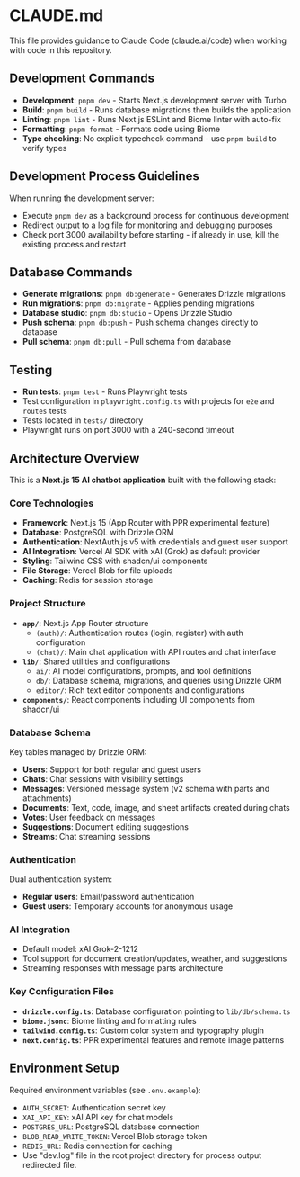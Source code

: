 # CLAUDE.md

This file provides guidance to Claude Code (claude.ai/code) when working with code in this repository.

## Development Commands

- **Development**: `pnpm dev` - Starts Next.js development server with Turbo
- **Build**: `pnpm build` - Runs database migrations then builds the application
- **Linting**: `pnpm lint` - Runs Next.js ESLint and Biome linter with auto-fix
- **Formatting**: `pnpm format` - Formats code using Biome
- **Type checking**: No explicit typecheck command - use `pnpm build` to verify types

## Development Process Guidelines

When running the development server:
- Execute `pnpm dev` as a background process for continuous development
- Redirect output to a log file for monitoring and debugging purposes
- Check port 3000 availability before starting - if already in use, kill the existing process and restart

## Database Commands

- **Generate migrations**: `pnpm db:generate` - Generates Drizzle migrations
- **Run migrations**: `pnpm db:migrate` - Applies pending migrations
- **Database studio**: `pnpm db:studio` - Opens Drizzle Studio
- **Push schema**: `pnpm db:push` - Push schema changes directly to database
- **Pull schema**: `pnpm db:pull` - Pull schema from database

## Testing

- **Run tests**: `pnpm test` - Runs Playwright tests
- Test configuration in `playwright.config.ts` with projects for `e2e` and `routes` tests
- Tests located in `tests/` directory
- Playwright runs on port 3000 with a 240-second timeout

## Architecture Overview

This is a **Next.js 15 AI chatbot application** built with the following stack:

### Core Technologies
- **Framework**: Next.js 15 (App Router with PPR experimental feature)
- **Database**: PostgreSQL with Drizzle ORM
- **Authentication**: NextAuth.js v5 with credentials and guest user support
- **AI Integration**: Vercel AI SDK with xAI (Grok) as default provider
- **Styling**: Tailwind CSS with shadcn/ui components
- **File Storage**: Vercel Blob for file uploads
- **Caching**: Redis for session storage

### Project Structure

- **`app/`**: Next.js App Router structure
  - `(auth)/`: Authentication routes (login, register) with auth configuration
  - `(chat)/`: Main chat application with API routes and chat interface
- **`lib/`**: Shared utilities and configurations
  - `ai/`: AI model configurations, prompts, and tool definitions
  - `db/`: Database schema, migrations, and queries using Drizzle ORM
  - `editor/`: Rich text editor components and configurations
- **`components/`**: React components including UI components from shadcn/ui

### Database Schema

Key tables managed by Drizzle ORM:
- **Users**: Support for both regular and guest users
- **Chats**: Chat sessions with visibility settings
- **Messages**: Versioned message system (v2 schema with parts and attachments)
- **Documents**: Text, code, image, and sheet artifacts created during chats  
- **Votes**: User feedback on messages
- **Suggestions**: Document editing suggestions
- **Streams**: Chat streaming sessions

### Authentication

Dual authentication system:
- **Regular users**: Email/password authentication
- **Guest users**: Temporary accounts for anonymous usage

### AI Integration

- Default model: xAI Grok-2-1212
- Tool support for document creation/updates, weather, and suggestions
- Streaming responses with message parts architecture

### Key Configuration Files

- **`drizzle.config.ts`**: Database configuration pointing to `lib/db/schema.ts`
- **`biome.jsonc`**: Biome linting and formatting rules
- **`tailwind.config.ts`**: Custom color system and typography plugin
- **`next.config.ts`**: PPR experimental features and remote image patterns

## Environment Setup

Required environment variables (see `.env.example`):
- `AUTH_SECRET`: Authentication secret key  
- `XAI_API_KEY`: xAI API key for chat models
- `POSTGRES_URL`: PostgreSQL database connection
- `BLOB_READ_WRITE_TOKEN`: Vercel Blob storage token
- `REDIS_URL`: Redis connection for caching
- Use "dev.log" file in the root project directory for process output redirected file.